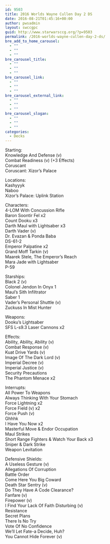 ```yaml
---
id: 9503
title: 2016 Worlds Wayne Cullen Day 2 DS
date: 2016-08-21T01:45:16+00:00
author: pwsadmin
layout: swccgpc
guid: http://www.starwarsccg.org/?p=9503
permalink: /2016-worlds-wayne-cullen-day-2-ds/
bre_add_to_home_carousel:
  - ""
  - ""
  - ""
bre_carousel_title:
  - ""
  - ""
  - ""
bre_carousel_link:
  - ""
  - ""
  - ""
bre_carousel_external_link:
  - ""
  - ""
  - ""
bre_carousel_slogan:
  - ""
  - ""
  - ""
categories:
  - Decks
---
```

Starting:  
Knowledge And Defense (v)  
Combat Readiness (v) (+3 Effects)  
Coruscant  
Coruscant: Xizor’s Palace

Locations:  
Kashyyyk  
Naboo  
Xizor’s Palace: Uplink Station

Characters:  
4-LOM With Concussion Rifle  
Baron Soontir Fel x2  
Count Dooku x3  
Darth Maul with Lightsaber x3  
Darth Vader (v)  
Dr. Evazan & Ponda Baba  
DS-61-2  
Emperor Palpatine x2  
Grand Moff Tarkin (v)  
Maarek Stele, The Emperor&#8217;s Reach  
Mara Jade with Lightsaber  
P-59

Starships:  
Black 2 (v)  
Colonel Jendon In Onyx 1  
Maul&#8217;s Sith Infiltrator  
Saber 1  
Vader’s Personal Shuttle (v)  
Zuckuss In Mist Hunter

Weapons:  
Dooku’s Lightsaber  
SFS L-s9.3 Laser Cannons x2

Effects:  
Ability, Ability, Ability (v)  
Combat Response (v)  
Kuat Drive Yards (v)  
Image Of The Dark Lord (v)  
Imperial Decree (v)  
Imperial Justice (v)  
Security Precautions  
The Phantom Menace x2

Interrupts:  
All Power To Weapons  
Always Thinking With Your Stomach  
Force Lightning x2  
Force Field (v) x2  
Force Push (v)  
Ghhhk  
I Have You Now x2  
Masterful Move & Endor Occupation  
Maul Strikes  
Short Range Fighters & Watch Your Back x3  
Sniper & Dark Strike  
Weapon Levitation

Defensive Shields:  
A Useless Gesture (v)  
Allegations Of Corruption  
Battle Order  
Come Here You Big Coward  
Death Star Sentry (v)  
Do They Have A Code Clearance?  
Fanfare (v)  
Firepower (v)  
I Find Your Lack Of Faith Disturbing (v)  
Resistance  
Secret Plans  
There Is No Try  
Vote Of No Confidence  
We’ll Let Fate-a Decide, Huh?  
You Cannot Hide Forever (v)